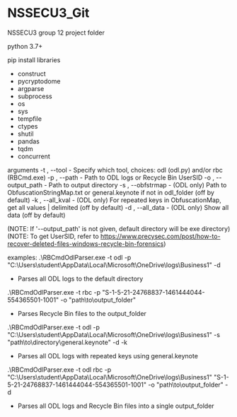 # NSSECU3_Git
NSSECU3 group 12 project folder

python 3.7+

pip install libraries
- construct
- pycryptodome
- argparse
- subprocess
- os
- sys
- tempfile
- ctypes
- shutil
- pandas
- tqdm
- concurrent

arguments
-t <tool>, 	--tool 		        - Specify which tool, choices: odl (odl.py) and/or rbc (RBCmd.exe)
-p <path>,	--path 		        - Path to ODL logs or Recycle Bin UserSID
-o <path>, 	--output_path 	    - Path to output directory
-s , 	    --obfstrmap	        - (ODL only) Path to ObfuscationStringMap.txt or general.keynote if not in odl_folder (off by default)
-k , 	    --all_kval 	        - (ODL only) For repeated keys in ObfuscationMap, get all values | delimited (off by default)
-d , 	    --all_data 	        - (ODL only) Show all data (off by default)

(NOTE: If '--output_path' is not given, default directory will be exe directory)
(NOTE: To get UserSID, refer to https://www.precysec.com/post/how-to-recover-deleted-files-windows-recycle-bin-forensics)

examples:
.\RBCmdOdlParser.exe -t odl -p "C:\Users\student\AppData\Local\Microsoft\OneDrive\logs\Business1" -d
- Parses all ODL logs to the default directory

.\RBCmdOdlParser.exe -t rbc -p "S-1-5-21-24768837-1461444044-554365501-1001" -o "path\to\output_folder"
- Parses Recycle Bin files to the output_folder

.\RBCmdOdlParser.exe -t odl -p "C:\Users\student\AppData\Local\Microsoft\OneDrive\logs\Business1" -s "path\to\directory\general.keynote" -d -k
- Parses all ODL logs with repeated keys using general.keynote

.\RBCmdOdlParser.exe -t odl rbc -p "C:\Users\student\AppData\Local\Microsoft\OneDrive\logs\Business1" "S-1-5-21-24768837-1461444044-554365501-1001" -o "path\to\output_folder" -d
- Parses all ODL logs and Recycle Bin files into a single output_folder
